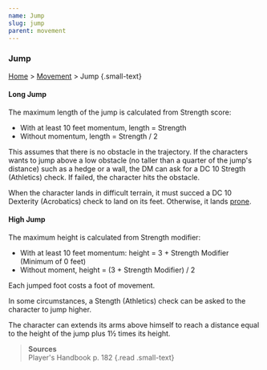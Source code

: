 ```yaml
---
name: Jump
slug: jump
parent: movement
---
```

### Jump
[Home](dm-operations-center) > [Movement](movement) > Jump {.small-text}

#### Long Jump

The maximum length of the jump is calculated from Strength score:
- With at least 10 feet momentum, length = Strength 
- Without momentum, length = Strength / 2

This assumes that there is no obstacle in the trajectory. If the characters wants to jump above a low obstacle (no taller than a quarter of the jump's distance) such as a hedge or a wall, the DM can ask for a DC 10 Stregth (Athletics) check. If failed, the character hits the obstacle.

When the character lands in difficult terrain, it must succed a DC 10 Dexterity (Acrobatics) check to land on its feet. Otherwise, it lands [prone](../05-Conditions/prone.md).

#### High Jump

The maximum height is calculated from Strength modifier:
- With at least 10 feet momentum: height = 3 + Strength Modifier (Minimum of 0 feet)
- Without moment, height = (3 + Strength Modifier) / 2

Each jumped foot costs a foot of movement.

In some circumstances, a Stength (Athletics) check can be asked to the character to jump higher.

The character can extends its arms above himself to reach a distance equal to the height of the jump plus 1½ times its height.

> **Sources** <br/>
> Player's Handbook p. 182
{.read .small-text}